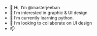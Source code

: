 - 👋 Hi, I’m @masterjeeban
- 👀 I’m interested in graphic & UI design
- 🌱 I’m currently learning python.
- 💞️ I’m looking to collaborate on UI design
- 📫 

<!---
masterjeeban/masterjeeban is a ✨ special ✨ repository because its `README.md` (this file) appears on your GitHub profile.
You can click the Preview link to take a look at your changes.
--->
